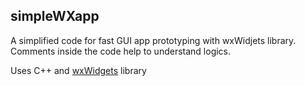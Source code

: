 ## simpleWXapp

A simplified code for fast GUI app prototyping with wxWidjets library. Comments inside the code help to understand logics.

Uses C++ and [wxWidgets](https://wxwidgets.org/) library